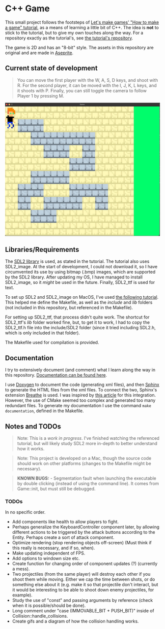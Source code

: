 # C++ Game

This small project follows the footsteps of [Let's make games' "How to make a
game"
tutorial](https://www.youtube.com/watch?v=QQzAHcojEKg&list=PLhfAbcv9cehhkG7ZQK0nfIGJC_C-wSLrx),
as a means of learning a little bit of C++. The idea is **not**
to stick to the tutorial, but to give my own touches along the
way. For a repository exactly as the tutorial's, see [the tutorial's
repository](https://github.com/carlbirch/BirchEngine).

The game is 2D and has an "8-bit" style. The assets in this
repository are original and are made in [Aseprite](https://www.aseprite.org/).

## Current state of development
> You can move the first player with the W, A, S, D keys, and shoot with R.
> For the second player, it can be moved with the I, J, K, L keys, and it shoots with P.
> Finally, you can still toggle the camera to follow Player 1 by pressing M.

![Current state of development](assets/current.gif)

## Libraries/Requirements

The [SDL2 library](https://www.libsdl.org/) is used, as stated in
the tutorial. The tutorial also uses SDL2_image. At the start of development, I could
not download it, so I have circumvented its use by using bitmap (.bmp) images, which
are supported by the SDL2 library. After updating my OS, I have managed to install
SDL2_image, so it *might* be used in the future. Finally, SDL2_ttf is used for text.

To set up SDL2 and SDL2_image on MacOS, I've used [the following tutorial](https://www.youtube.com/watch?v=Dyz9O7s7B8w&t=1002s&ab_channel=IndependentPixels). 
This helped me define the Makefile, as well as the *include* and *lib* folders 
(not included in this repository, but referenced in the Makefile).

For setting up SDL2_ttf, that process didn't quite work. The shortcut for SDL2_ttf's *lib* 
folder worked fine, but, to get it to work, I had to copy the SDL2_ttf.h file into the 
include/SDL2 folder (since it tried including SDL2.h, which is only included in that folder).

The Makefile used for compilation is provided.

## Documentation

I try to extensively document (and comment) what I learn along the
way in this repository. [Documentation can be found here](https://antoniorochaaz.github.io/CPP-Game/).

I use [Doxygen](https://www.doxygen.nl/) to document the code (generating xml files), and then [Sphinx](https://www.sphinx-doc.org/en/master/)
to generate the HTML files from the xml files. To connect the two, Sphinx's extension [Breathe](https://breathe.readthedocs.io/en/latest/) is used. 
I was inspired by [this article](https://devblogs.microsoft.com/cppblog/clear-functional-c-documentation-with-sphinx-breathe-doxygen-cmake/) for
this integration. However, the use of CMake seemed too complex and generated too many redundant files. To generate my documentation I use the
command ``make documentation``, defined in the Makefile.

## Notes and TODOs

> Note:
    This is a *work in progress*. I've finished watching the referenced tutorial, but will likely study SDL2 more in-depth to better understand how it works.

> Note:
    This project is developed on a Mac, though the source code should work on
    other platforms (changes to the Makefile might be necessary).

> **KNOWN BUGS:**
    - Segmentation fault when launching the executable by double clicking (instead of using the command line).
      It comes from Game::init, but must still be debugged.
 
### TODOs

In no specific order.

- Add components like health to allow players to fight.
- Perhaps generalize the KeyboardController component later, by allowing different
  actions to be triggered by the attack buttons according to the Entity. Perhaps create
  a sort of attack component.
- Optimize rendering (stop rendering objects off-screen) (Must think if this really is necessary,
  and if so, when).
- Make updating independent of FPS.
- Add options to windown size etc.
- Create function for changing order of component updates (?) (currently a mess).
- Two projectiles (from the same player) will destroy each other if you shoot them while moving.
  Either we cap the time between shots, or do something else about it (e.g. make it so that
  projectile don't interact, but it would be interesting to be able to shoot down enemy projectiles, for example).
- Study the use of "const" and passing arguments by reference (check when it is possible/should be done).
- Long comment under "case (IMMOVABLE_BIT + PUSH_BIT)" inside of Collision::handle_collisions.
- Create gifs and a diagram of how the collision handling works.